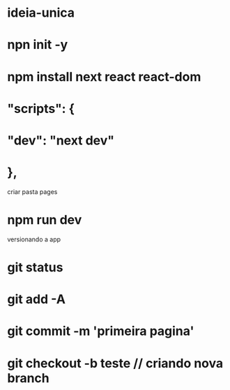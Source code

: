 # ideia-unica
# npn init -y
# npm install next react react-dom
#  "scripts": {
#   "dev": "next dev"
# },

criar pasta pages 
# npm run dev

versionando a app
# git status
# git add -A
# git commit -m 'primeira pagina'

# git checkout -b teste // criando nova branch
